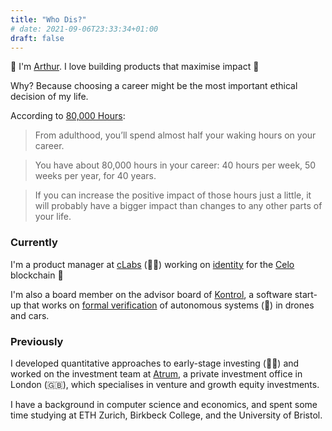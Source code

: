 ```yaml
---
title: "Who Dis?"
# date: 2021-09-06T23:33:34+01:00
draft: false
---
```


👋 I'm [Arthur](https://twitter.com/Arthur__Gousset).  I love building products that maximise impact 🚀

Why? Because choosing a career might be the most important ethical decision of my life.

According to [80,000 Hours](https://80000hours.org/make-a-difference-with-your-career/): 
> From adulthood, you’ll spend almost half your waking hours on your career.

> You have about 80,000 hours in your career: 40 hours per week, 50 weeks per year, for 40 years.

> If you can increase the positive impact of those hours just a little, it will probably have a bigger impact than changes to any other parts of your life.

### Currently

I'm a product manager at [cLabs](https://clabs.co/) (🧑‍🚀) working on [identity](https://docs.celo.org/celo-codebase/protocol/identity) for the [Celo](https://celo.org/) blockchain 🌌

I'm also a board member on the advisor board of [Kontrol](https://www.kontrol.tech/), a software start-up that works on [formal verification](https://en.wikipedia.org/wiki/Formal_verification) of autonomous systems (💭) in drones and cars.

### Previously

I developed quantitative approaches to early-stage investing (👨‍💻) and worked on the investment team at [Atrum](https://www.linkedin.com/company/atrumglobal/about/), a private investment office in London (🇬🇧), which specialises in venture and growth equity investments.

I have a background in computer science and economics, and spent some time studying at ETH Zurich, Birkbeck College, and the University of Bristol.
